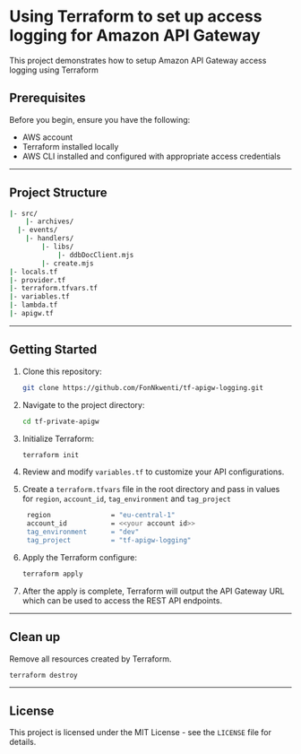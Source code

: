 # Using Terraform to set up access logging for Amazon API Gateway
This project demonstrates how to setup Amazon API Gateway access logging using Terraform

## Prerequisites
Before you begin, ensure you have the following:

- AWS account
- Terraform installed locally
- AWS CLI installed and configured with appropriate access credentials

<!-- ## Architecture
![Diagram](private-rest-api-part2-white.webp) -->

---

## Project Structure
```bash
|- src/
	|- archives/
  |- events/
	|- handlers/
		|- libs/
			|- ddbDocClient.mjs
		|- create.mjs
|- locals.tf
|- provider.tf
|- terraform.tfvars.tf
|- variables.tf
|- lambda.tf
|- apigw.tf
```
---
## Getting Started

1. Clone this repository:

   ```bash
   git clone https://github.com/FonNkwenti/tf-apigw-logging.git
   ```
2. Navigate to the project directory:
   ```bash
   cd tf-private-apigw
   ```
3. Initialize Terraform:
   ```bash
   terraform init
   ```
4. Review and modify `variables.tf` to customize your API configurations.
5. Create a `terraform.tfvars` file in the root directory and pass in values for `region`, `account_id`, `tag_environment` and `tag_project`
   ```bash
    region               = "eu-central-1"
    account_id           = <<your account id>>
    tag_environment      = "dev"
    tag_project          = "tf-apigw-logging"
   ```
6. Apply the Terraform configure:
   ```bash
   terraform apply
   ```
7. After the apply is complete, Terraform will output the API Gateway URL which can be used to access the REST API endpoints.

---

## Clean up
Remove all resources created by Terraform.
   ```
   terraform destroy
   ```

---

<!-- ## Tutorials
[Private Serverless REST API with API Gateway: Lambda, DynamoDB, VPC Endpoints & Terraform - Part 1](https://www.serverlessguru.com/blog/private-serverless-rest-api-with-api-gateway-lambda-dynamodb-vpc-endpoints-terraform---part-1)

[Private Serverless REST API with API Gateway: Lambda, DynamoDB, VPC Endpoints & Terraform - Part 2](https://www.serverlessguru.com/blog/private-serverless-rest-api-with-api-gateway-lambda-dynamodb-vpc-endpoints-terraform---part-2) -->


## License

This project is licensed under the MIT License - see the `LICENSE` file for details.
